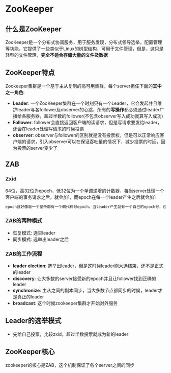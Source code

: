 # ZooKeeper

## 什么是ZooKeeper

ZooKeeper是一个分布式协调服务，用于服务发现，分布式领导选举，配置管理等功能，它提供了一些类似于Linux的树型结构，可用于文件管理，但是，这只是轻型的文件管理，**完全不适合存储大量的文件及数据**

## ZooKeeper特点

Zookeeper集群是一个基于主从复制的高可用集群，每个server担任下面的**其中之一角色**:

* **Leader**: 一个ZooKeeper集群在一个时刻只有一个Leader，它会发起并且维护leader与各follower及observer的心跳，所有的**写操作**都必须通过leader广播给各服务器，超过半数的follower(不包含observer写入成功就算写入成功)
* **Follower**: follower会直接返回客户端的读请求，但是写请求要发给leader，还会在leader处理写请求的时候投票
* **observer**: observer与follower的区别就是没有投票权，但是可以正常响应客户端的请求，引入observer可以在保证吞吐量的情况下，减少投票的时延，因为投票的server变少了

## ZAB

### Zxid

64位，高32位为epoch，低32位为一个单调递增的计数器，每当server处理一个客户端的事务请求之后，就会加1，而epoch在每一个leader产生之后就会加1

```txt
epoch就好像每一个皇帝都有一个朝代称号epoch，当leader产生就有一个自己的epoch号，过去的leader已经不能再被人使用了
```

### ZAB的两种模式

* 恢复模式: 选举leader
* 同步模式: 选举出leader之后

### ZAB的工作流程

* **leader election**: 选举出leader，但是这时候leader刚大选结束，还不是正式的leader
* **discovery**: 让大多数的server接受新的epoch并且让follower找到正确的leader
* **synchronize**: 主从之间的副本同步，当大多数节点都同步的时候，leader才是真正的leader
* **broadcast**: 这个时候zookeeper集群才开始对外服务

## Leader的选举模式

* 先给自己投票，比较zxid，超过半数投票就成为新的leader

## ZooKeeper核心

zookeeper的核心是ZAB，这个机制保证了各个server之间的同步
